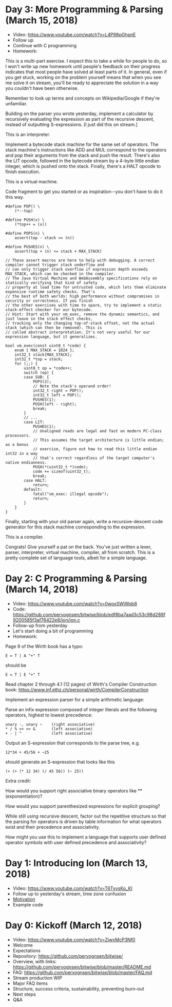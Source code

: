 # Day 3: More Programming & Parsing (March 15, 2018)
- Video: https://www.youtube.com/watch?v=L4P98pGhpnE
- Follow up
- Continue with C programming
- Homework:

This is a multi-part exercise. I expect this to take a while for people to do,
so I won't write up new homework until people's feedback on their progress
indicates that most people have solved at least parts of it. In general, even
if you get stuck, working on the problem yourself means that when you see me
solve it on stream, you'll be ready to appreciate the solution in a way you
couldn't have been otherwise.

Remember to look up terms and concepts on Wikipedia/Google if they're unfamiliar.

Building on the parser you wrote yesterday, implement a calculator by recursively
evaluating the expression as part of the recursive descent, instead of outputting
S-expressions. [I just did this on stream.]

This is an interpreter.

Implement a bytecode stack machine for the same set of operators. The stack
machine's instructions like ADD and MUL correspond to the operators and pop their
arguments from the stack and push the result. There's also the LIT opcode, followed
in the bytecode stream by a 4-byte little endian integer, which is pushed onto the stack.
Finally, there's a HALT opcode to finish execution.

This is a virtual machine.

Code fragment to get you started or as inspiration--you don't have to do it this way.

    #define POP() \
        (*--top)

    #define PUSH(x) \
        (*top++ = (x))

    #define POPS(n) \
        assert(top - stack >= (n))

    #define PUSHES(n) \
        assert(top + (n) <= stack + MAX_STACK)

    // These assert macros are here to help with debugging. A correct compiler cannot trigger stack underflow and
    // can only trigger stack overflow if expression depth exceeds MAX_STACK, which can be checked in the compiler.
    // The Java Virtual Machine and WebAssembly specifications rely on statically verifying that kind of safety
    // property at load time for untrusted code, which lets them eliminate expensive runtime safety checks. That's
    // the best of both worlds: high performance without compromises in security or correctness. If you finish
    // the other exercises with time to spare, try to implement a static stack-effect checker for our bytecode.
    // Hint: Start with your vm_exec, remove the dynamic semantics, and just leave in the stack effect checks,
    // tracking only the changing top-of-stack offset, not the actual stack (which can then be removed). This is
    // called abstract interpretation. It's not very useful for our expression language, but it generalizes.

    bool vm_exec(const uint8_t *code) {
        enum { MAX_STACK = 1024 };
        int32_t stack[MAX_STACK];
        int32_t *top = stack;
        for (;;) {
            uint8_t op = *code++;
            switch (op) {
            case SUB: {
                POPS(2);
                // Note the stack's operand order!
                int32_t right = POP();
                int32_t left = POP();
                PUSHES(1);
                PUSH(left - right);
                break;
            }
            // ...
            case LIT:
                PUSHES(1);
                // Unaligned reads are legal and fast on modern PC-class processors.
                // This assumes the target architecture is little endian; as a bonus
                // exercise, figure out how to read this little endian int32 in a way
                // that's correct regardless of the target computer's native endianness.
                PUSH(*(uint32_t *)code);
                code += sizeof(uint32_t);
                break;
            case HALT:
                return;
            default:
                fatal("vm_exec: illegal opcode");
                return;
            }
        }
    }

Finally, starting with your old parser again, write a recursive-descent code generator
for this stack machine corresponding to the expression.

This is a compiler.

Congrats! Give yourself a pat on the back. You've just written a lexer, parser,
interpreter, virtual machine, compiler, all from scratch. This is a pretty
complete set of language tools, albeit for a simple language.

# Day 2: C Programming & Parsing (March 14, 2018)
- Video: https://www.youtube.com/watch?v=0woxSWjWsb8
- Code: https://github.com/pervognsen/bitwise/blob/edf8ba7aad3c53c98d289f9200585f3af76422e8/ion/ion.c
- Follow-up from yesterday
- Let's start doing a bit of programming
- Homework:

Page 9 of the Wirth book has a typo:

    E = T | A "+" T

should be

    E = T | E "+" T

Read chapter 2 through 4.1 (12 pages) of Wirth's Compiler Construction book:
https://www.inf.ethz.ch/personal/wirth/CompilerConstruction

Implement an expression parser for a simple arithmetic language:

Parse an infix expression composed of integer literals and the
following operators, highest to lowest precedence:

    unary -, unary ~    (right associative)
    * / % << >> &       (left associative)
    + - | ^             (left associative)

Output an S-expression that corresponds to the parse tree, e.g.

    12*34 + 45/56 + ~25

should generate an S-expression that looks like this

    (+ (+ (* 12 34) (/ 45 56)) (~ 25))

Extra credit:

How would you support right associative binary operators like ** (exponentiation)?

How would you support parenthesized expressions for explicit grouping?

While still using recursive descent, factor out the repetitive structure so
that the parsing for operators is driven by table information for what
operators exist and their precedence and associativity.

How might you use this to implement a language that supports user defined
operator symbols with user defined precedence and associativity?

# Day 1: Introducing Ion (March 13, 2018)
- Video: https://www.youtube.com/watch?v=T6TyvsKo_KI
- Follow up to yesterday's stream, time zone confusion
- [Motivation](ion_motivation.md)
- Example code

# Day 0: Kickoff (March 12, 2018)
- Video: https://www.youtube.com/watch?v=ZjwvMcP3Nf0
- Welcome
- Expectations
- Repository: https://github.com/pervognsen/bitwise/
- Overview, with links: https://github.com/pervognsen/bitwise/blob/master/README.md
- FAQ: https://github.com/pervognsen/bitwise/blob/master/FAQ.md
- Stream production WIP
- Major FAQ items
- Structure, success criteria, sustainability, preventing burn-out
- Next steps
- Q&A
